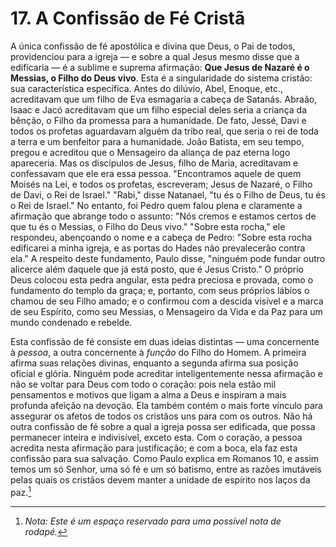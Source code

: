 # 17. A Confissão de Fé Cristã

A única confissão de fé apostólica e divina que Deus, o Pai de todos, providenciou para a igreja — e sobre a qual Jesus mesmo disse que a edificaria — é a sublime e suprema afirmação: **Que Jesus de Nazaré é o Messias, o Filho do Deus vivo**. Esta é a singularidade do sistema cristão: sua característica específica. Antes do dilúvio, Abel, Enoque, etc., acreditavam que um filho de Eva esmagaria a cabeça de Satanás. Abraão, Isaac e Jacó acreditavam que um filho especial deles seria a criança da bênção, o Filho da promessa para a humanidade. De fato, Jessé, Davi e todos os profetas aguardavam alguém da tribo real, que seria o rei de toda a terra e um benfeitor para a humanidade. João Batista, em seu tempo, pregou e acreditou que o Mensageiro da aliança de paz eterna logo apareceria. Mas os discípulos de Jesus, filho de Maria, acreditavam e confessavam que ele era essa pessoa. "Encontramos aquele de quem Moisés na Lei, e todos os profetas, escreveram; Jesus de Nazaré, o Filho de Davi, o Rei de Israel." "Rabi," disse Natanael, "tu és o Filho de Deus, tu és o Rei de Israel." No entanto, foi Pedro quem falou plena e claramente a afirmação que abrange todo o assunto: "Nós cremos e estamos certos de que tu és o Messias, o Filho do Deus vivo." "Sobre esta rocha," ele respondeu, abençoando o nome e a cabeça de Pedro: "Sobre esta rocha edificarei a minha igreja, e as portas do Hades não prevalecerão contra ela." A respeito deste fundamento, Paulo disse, "ninguém pode fundar outro alicerce além daquele que já está posto, que é Jesus Cristo." O próprio Deus colocou esta pedra angular, esta pedra preciosa e provada, como o fundamento do templo da graça; e, portanto, com seus próprios lábios o chamou de seu Filho amado; e o confirmou com a descida visível e a marca de seu Espírito, como seu Messias, o Mensageiro da Vida e da Paz para um mundo condenado e rebelde.

Esta confissão de fé consiste em duas ideias distintas — uma concernente à *pessoa*, a outra concernente à *função* do Filho do Homem. A primeira afirma suas relações divinas, enquanto a segunda afirma sua posição oficial e glória. Ninguém pode acreditar inteligentemente nessa afirmação e não se voltar para Deus com todo o coração: pois nela estão mil pensamentos e motivos que ligam a alma a Deus e inspiram a mais profunda afeição na devoção. Ela também contém o mais forte vínculo para assegurar os afetos de todos os cristãos uns para com os outros. Não há outra confissão de fé sobre a qual a igreja possa ser edificada, que possa permanecer inteira e indivisível, exceto esta. Com o coração, a pessoa acredita nesta afirmação para justificação; e com a boca, ela faz esta confissão para sua salvação. Como Paulo explica em Romanos 10, e assim temos um só Senhor, uma só fé e um só batismo, entre as razões imutáveis pelas quais os cristãos devem manter a unidade de espírito nos laços da paz.[^2]

[^2]: *Nota: Este é um espaço reservado para uma possível nota de rodapé.*